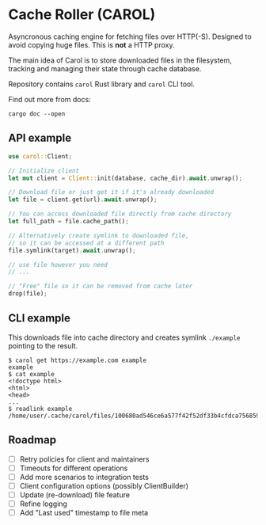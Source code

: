 # Cache Roller (CAROL)

Asyncronous caching engine for fetching files over HTTP(-S).
Designed to avoid copying huge files. This is **not** a HTTP proxy.

The main idea of Carol is to store downloaded files in the filesystem,
tracking and managing their state through cache database.

Repository contains `carol` Rust library and `carol` CLI tool.

Find out more from docs:

```shell
cargo doc --open
```

## API example

```rust
use carol::Client;

// Initialize client
let mut client = Client::init(database, cache_dir).await.unwrap();

// Download file or just get it if it's already downloaded
let file = client.get(url).await.unwrap();

// You can access downloaded file directly from cache directory
let full_path = file.cache_path();

// Alternatively create symlink to downloaded file,
// so it can be accessed at a different path
file.symlink(target).await.unwrap();

// use file however you need
// ...

// "Free" file so it can be removed from cache later
drop(file);
```

## CLI example

This downloads file into cache directory and creates symlink `./example` pointing to the result.

```plaintext
$ carol get https://example.com example
example
$ cat example
<!doctype html>
<html>
<head>
...
$ readlink example 
/home/user/.cache/carol/files/100680ad546ce6a577f42f52df33b4cfdca756859e664b8d7de329b150d09ce9
```

## Roadmap

- [ ] Retry policies for client and maintainers
- [ ] Timeouts for different operations
- [ ] Add more scenarios to integration tests
- [ ] Client configuration options (possibly ClientBuilder)
- [ ] Update (re-download) file feature
- [ ] Refine logging
- [ ] Add "Last used" timestamp to file meta
